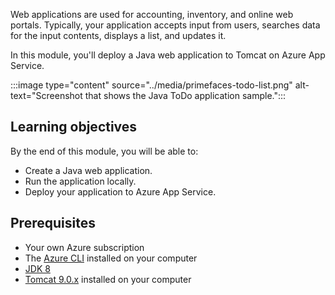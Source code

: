 Web applications are used for accounting, inventory, and online web portals. Typically, your application accepts input from users, searches data for the input contents, displays a list, and updates it.

In this module, you'll deploy a Java web application to Tomcat on Azure App Service.

:::image type="content" source="../media/primefaces-todo-list.png" alt-text="Screenshot that shows the Java ToDo application sample.":::

## Learning objectives

By the end of this module, you will be able to:

- Create a Java web application.
- Run the application locally.
- Deploy your application to Azure App Service.

## Prerequisites

- Your own Azure subscription
- The [Azure CLI](https://docs.microsoft.com/cli/azure/install-azure-cli?view=azure-cli-latest&WT.mc_id=java-9121-yoterada) installed on your computer
- [JDK 8](https://www.oracle.com/java/technologies/javase/javase-jdk8-downloads.html)
- [Tomcat 9.0.x](https://tomcat.apache.org/download-90.cgi) installed on your computer
